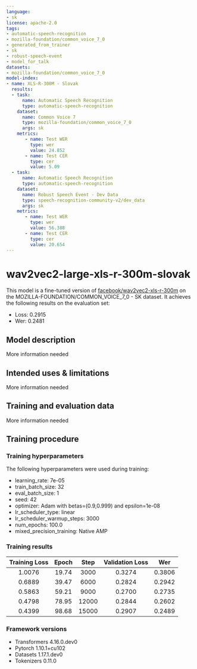```yaml
---
language:
- sk
license: apache-2.0
tags:
- automatic-speech-recognition
- mozilla-foundation/common_voice_7_0
- generated_from_trainer
- sk
- robust-speech-event
- model_for_talk
datasets:
- mozilla-foundation/common_voice_7_0
model-index:
- name: XLS-R-300M - Slovak
  results:
  - task: 
      name: Automatic Speech Recognition 
      type: automatic-speech-recognition
    dataset:
      name: Common Voice 7
      type: mozilla-foundation/common_voice_7_0
      args: sk
    metrics:
       - name: Test WER
         type: wer
         value: 24.852
       - name: Test CER
         type: cer
         value: 5.09
  - task: 
      name: Automatic Speech Recognition
      type: automatic-speech-recognition
    dataset:
      name: Robust Speech Event - Dev Data
      type: speech-recognition-community-v2/dev_data
      args: sk
    metrics:
       - name: Test WER
         type: wer
         value: 56.388
       - name: Test CER
         type: cer
         value: 20.654
---
```


<!-- This model card has been generated automatically according to the information the Trainer had access to. You
should probably proofread and complete it, then remove this comment. -->

# wav2vec2-large-xls-r-300m-slovak

This model is a fine-tuned version of [facebook/wav2vec2-xls-r-300m](https://huggingface.co/facebook/wav2vec2-xls-r-300m) on the MOZILLA-FOUNDATION/COMMON_VOICE_7_0 - SK dataset.
It achieves the following results on the evaluation set:
- Loss: 0.2915
- Wer: 0.2481

## Model description

More information needed

## Intended uses & limitations

More information needed

## Training and evaluation data

More information needed

## Training procedure

### Training hyperparameters

The following hyperparameters were used during training:
- learning_rate: 7e-05
- train_batch_size: 32
- eval_batch_size: 1
- seed: 42
- optimizer: Adam with betas=(0.9,0.999) and epsilon=1e-08
- lr_scheduler_type: linear
- lr_scheduler_warmup_steps: 3000
- num_epochs: 100.0
- mixed_precision_training: Native AMP

### Training results

| Training Loss | Epoch | Step  | Validation Loss | Wer    |
|:-------------:|:-----:|:-----:|:---------------:|:------:|
| 1.0076        | 19.74 | 3000  | 0.3274          | 0.3806 |
| 0.6889        | 39.47 | 6000  | 0.2824          | 0.2942 |
| 0.5863        | 59.21 | 9000  | 0.2700          | 0.2735 |
| 0.4798        | 78.95 | 12000 | 0.2844          | 0.2602 |
| 0.4399        | 98.68 | 15000 | 0.2907          | 0.2489 |


### Framework versions

- Transformers 4.16.0.dev0
- Pytorch 1.10.1+cu102
- Datasets 1.17.1.dev0
- Tokenizers 0.11.0
